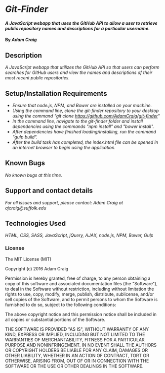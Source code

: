 # _Git-Finder_

#### _A JavaScript webapp that uses the GitHub API to allow a user to retrieve public repository names and descriptions for a particular username._

#### By _**Adam Craig**_

## Description

_A JavaScript webapp that utilizes the GitHub API so that users can perform searches for GitHub users and view the names and descriptions of their most recent public repositories._

## Setup/Installation Requirements

* _Ensure that node.js, NPM, and Bower are installed on your machine._
* _Using the command line, clone the git-finder repository to your desktop using the command "git clone https://github.com/AdamCraig/git-finder"_
* _In the command line, navigate to the git-finder folder and install dependencies using the commands "npm install" and "bower install"._
* _After dependencies have finished loading/installing, run the command "gulp build"._
* _After the build task has completed, the index.html file can be opened in an internet browser to begin using the application._

## Known Bugs

_No known bugs at this time._

## Support and contact details

_For all issues and support, please contact:
Adam Craig at ajcraig@suffolk.edu_

## Technologies Used

_HTML, CSS, SASS, JavaScript, jQuery, AJAX, node.js, NPM, Bower, Gulp_

### License

The MIT License (MIT)

Copyright (c) 2016 Adam Craig

Permission is hereby granted, free of charge, to any person obtaining a copy
of this software and associated documentation files (the "Software"), to deal
in the Software without restriction, including without limitation the rights
to use, copy, modify, merge, publish, distribute, sublicense, and/or sell
copies of the Software, and to permit persons to whom the Software is
furnished to do so, subject to the following conditions:

The above copyright notice and this permission notice shall be included in all
copies or substantial portions of the Software.

THE SOFTWARE IS PROVIDED "AS IS", WITHOUT WARRANTY OF ANY KIND, EXPRESS OR
IMPLIED, INCLUDING BUT NOT LIMITED TO THE WARRANTIES OF MERCHANTABILITY,
FITNESS FOR A PARTICULAR PURPOSE AND NONINFRINGEMENT. IN NO EVENT SHALL THE
AUTHORS OR COPYRIGHT HOLDERS BE LIABLE FOR ANY CLAIM, DAMAGES OR OTHER
LIABILITY, WHETHER IN AN ACTION OF CONTRACT, TORT OR OTHERWISE, ARISING FROM,
OUT OF OR IN CONNECTION WITH THE SOFTWARE OR THE USE OR OTHER DEALINGS IN THE
SOFTWARE.
